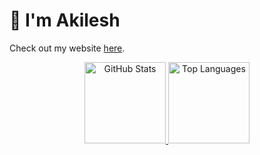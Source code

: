 # 👋 I'm Akilesh
Check out my website [here](https://akileshjayakumar.com/).

<div align="center">
  <a href="https://akileshjayakumar.com">
    <img 
      height="130em" 
      src="https://github-readme-stats.vercel.app/api?username=akileshjayakumar&theme=github_dark&hide_border=true&count_private=true&hide_title=true&show_icons=true&hide=stars&card_width=400" 
      alt="GitHub Stats"
    />
  </a>

  <a href="https://akileshjayakumar.com">
    <img 
      height="130em" 
      src="https://github-readme-stats.vercel.app/api/top-langs/?username=akileshjayakumar&theme=github_dark&hide_border=true&count_private=true&hide_title=true&layout=compact&langs_count=6&card_width=400" 
      alt="Top Languages"
    />
  </a>
</div>
